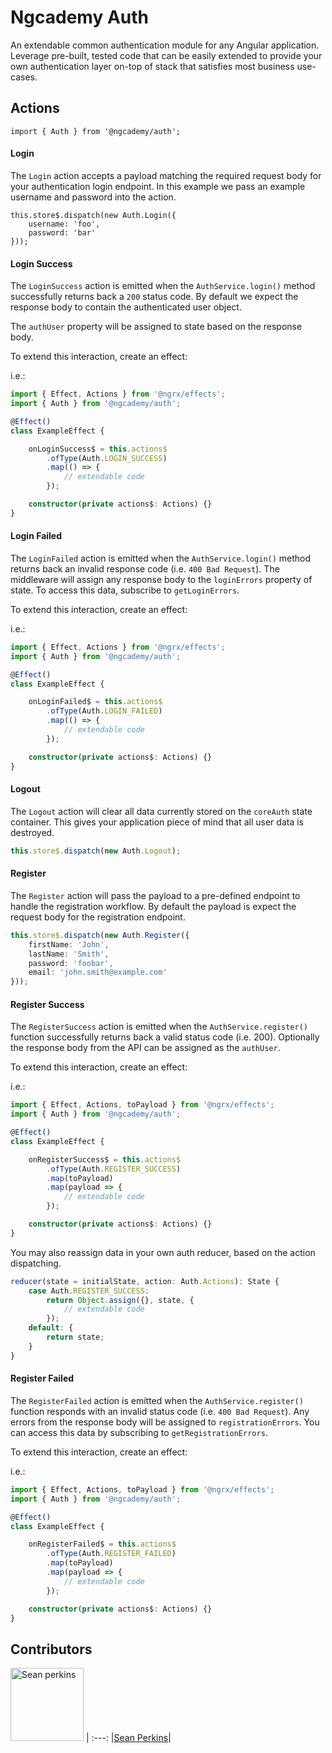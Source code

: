 # Ngcademy Auth

An extendable common authentication module for any Angular application. Leverage pre-built, tested code that can be easily extended to provide your own authentication layer on-top of stack that satisfies most business use-cases.

## Actions

`import { Auth } from '@ngcademy/auth';`

#### Login

The `Login` action accepts a payload matching the required request body for your authentication login endpoint. In this example we pass an example username and password into the action.
```
this.store$.dispatch(new Auth.Login({
    username: 'foo',
    password: 'bar'
}));
```

#### Login Success
The `LoginSuccess` action is emitted when the `AuthService.login()` method successfully returns back a `200` status code. By default we expect the response body to contain the authenticated user object.

The `authUser` property will be assigned to state based on the response body.

To extend this interaction, create an effect:

i.e.:
```typescript
import { Effect, Actions } from '@ngrx/effects';
import { Auth } from '@ngcademy/auth';

@Effect()
class ExampleEffect {

    onLoginSuccess$ = this.actions$
        .ofType(Auth.LOGIN_SUCCESS)
        .map(() => {
            // extendable code
        });

    constructor(private actions$: Actions) {}
}
```

#### Login Failed

The `LoginFailed` action is emitted when the `AuthService.login()` method returns back an invalid response code (i.e. `400 Bad Request`). The middleware will assign any response body to the `loginErrors` property of state. To access this data, subscribe to `getLoginErrors`.

To extend this interaction, create an effect:

i.e.:
```typescript
import { Effect, Actions } from '@ngrx/effects';
import { Auth } from '@ngcademy/auth';

@Effect()
class ExampleEffect {

    onLoginFailed$ = this.actions$
        .ofType(Auth.LOGIN_FAILED)
        .map(() => {
            // extendable code
        });

    constructor(private actions$: Actions) {}
}
```

#### Logout

The `Logout` action will clear all data currently stored on the `coreAuth` state container. This gives your application piece of mind that all user data is destroyed.

```typescript
this.store$.dispatch(new Auth.Logout);
```

#### Register

The `Register` action will pass the payload to a pre-defined endpoint to handle the registration workflow. By default the payload is expect the request body for the registration endpoint.

```typescript
this.store$.dispatch(new Auth.Register({
    firstName: 'John',
    lastName: 'Smith',
    password: 'foobar',
    email: 'john.smith@example.com'
}));
```

#### Register Success

The `RegisterSuccess` action is emitted when the `AuthService.register()` function successfully returns back a valid status code (i.e. 200). Optionally the response body from the API can be assigned as the `authUser`.

To extend this interaction, create an effect:

i.e.:
```typescript
import { Effect, Actions, toPayload } from '@ngrx/effects';
import { Auth } from '@ngcademy/auth';

@Effect()
class ExampleEffect {

    onRegisterSuccess$ = this.actions$
        .ofType(Auth.REGISTER_SUCCESS)
        .map(toPayload)
        .map(payload => {
            // extendable code
        });

    constructor(private actions$: Actions) {}
}
```

You may also reassign data in your own auth reducer, based on the action dispatching.

```typescript
reducer(state = initialState, action: Auth.Actions): State {
    case Auth.REGISTER_SUCCESS:
        return Object.assign({}, state, {
            // extendable code
        });
    default: {
        return state;
    }
}
```

#### Register Failed

The `RegisterFailed` action is emitted when the `AuthService.register()` function responds with an invalid status code (i.e. `400 Bad Request`). Any errors from the response body will be assigned to `registrationErrors`. You can access this data by subscribing to `getRegistrationErrors`.

To extend this interaction, create an effect:

i.e.:

```typescript
import { Effect, Actions, toPayload } from '@ngrx/effects';
import { Auth } from '@ngcademy/auth';

@Effect()
class ExampleEffect {

    onRegisterFailed$ = this.actions$
        .ofType(Auth.REGISTER_FAILED)
        .map(toPayload)
        .map(payload => {
            // extendable code
        });

    constructor(private actions$: Actions) {}
}
```

## Contributors

[<img alt="Sean perkins" src="https://avatars1.githubusercontent.com/u/13732623?v=3&s=117" width="117">](https://github.com/sean-perkins) |
:---:
|[Sean Perkins](https://github.com/sean-perkins)|

